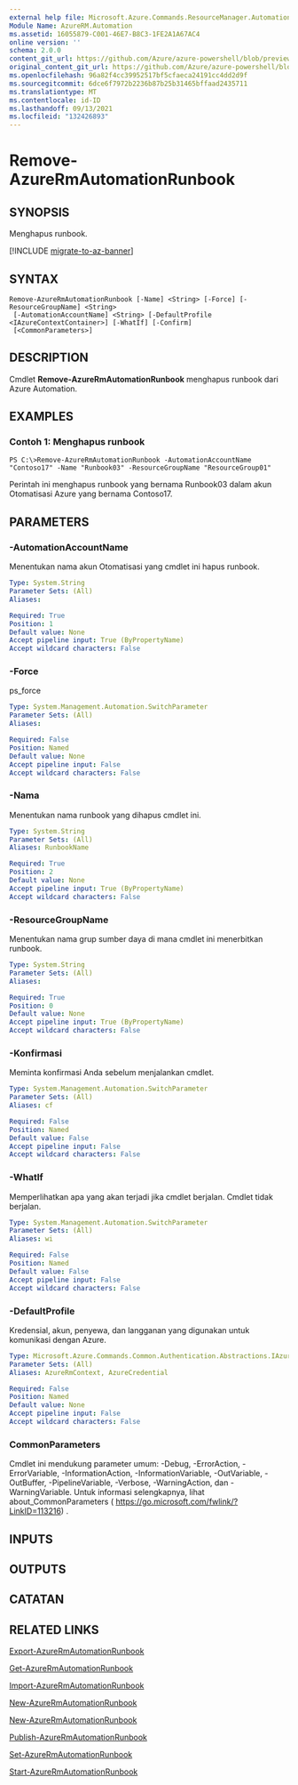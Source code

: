 ```yaml
---
external help file: Microsoft.Azure.Commands.ResourceManager.Automation.dll-Help.xml
Module Name: AzureRM.Automation
ms.assetid: 16055879-C001-46E7-B8C3-1FE2A1A67AC4
online version: ''
schema: 2.0.0
content_git_url: https://github.com/Azure/azure-powershell/blob/preview/src/ResourceManager/Automation/Commands.Automation/help/Remove-AzureRMAutomationRunbook.md
original_content_git_url: https://github.com/Azure/azure-powershell/blob/preview/src/ResourceManager/Automation/Commands.Automation/help/Remove-AzureRMAutomationRunbook.md
ms.openlocfilehash: 96a82f4cc39952517bf5cfaeca24191cc4dd2d9f
ms.sourcegitcommit: 6dce6f7972b2236b87b25b31465bffaad2435711
ms.translationtype: MT
ms.contentlocale: id-ID
ms.lasthandoff: 09/13/2021
ms.locfileid: "132426893"
---
```

# Remove-AzureRmAutomationRunbook

## SYNOPSIS
Menghapus runbook.

[!INCLUDE [migrate-to-az-banner](../../includes/migrate-to-az-banner.md)]

## SYNTAX

```
Remove-AzureRmAutomationRunbook [-Name] <String> [-Force] [-ResourceGroupName] <String>
 [-AutomationAccountName] <String> [-DefaultProfile <IAzureContextContainer>] [-WhatIf] [-Confirm]
 [<CommonParameters>]
```

## DESCRIPTION
Cmdlet **Remove-AzureRmAutomationRunbook** menghapus runbook dari Azure Automation.

## EXAMPLES

### Contoh 1: Menghapus runbook
```
PS C:\>Remove-AzureRmAutomationRunbook -AutomationAccountName "Contoso17" -Name "Runbook03" -ResourceGroupName "ResourceGroup01"
```

Perintah ini menghapus runbook yang bernama Runbook03 dalam akun Otomatisasi Azure yang bernama Contoso17.

## PARAMETERS

### -AutomationAccountName
Menentukan nama akun Otomatisasi yang cmdlet ini hapus runbook.

```yaml
Type: System.String
Parameter Sets: (All)
Aliases: 

Required: True
Position: 1
Default value: None
Accept pipeline input: True (ByPropertyName)
Accept wildcard characters: False
```

### -Force
ps_force

```yaml
Type: System.Management.Automation.SwitchParameter
Parameter Sets: (All)
Aliases: 

Required: False
Position: Named
Default value: None
Accept pipeline input: False
Accept wildcard characters: False
```

### -Nama
Menentukan nama runbook yang dihapus cmdlet ini.

```yaml
Type: System.String
Parameter Sets: (All)
Aliases: RunbookName

Required: True
Position: 2
Default value: None
Accept pipeline input: True (ByPropertyName)
Accept wildcard characters: False
```

### -ResourceGroupName
Menentukan nama grup sumber daya di mana cmdlet ini menerbitkan runbook.

```yaml
Type: System.String
Parameter Sets: (All)
Aliases: 

Required: True
Position: 0
Default value: None
Accept pipeline input: True (ByPropertyName)
Accept wildcard characters: False
```

### -Konfirmasi
Meminta konfirmasi Anda sebelum menjalankan cmdlet.

```yaml
Type: System.Management.Automation.SwitchParameter
Parameter Sets: (All)
Aliases: cf

Required: False
Position: Named
Default value: False
Accept pipeline input: False
Accept wildcard characters: False
```

### -WhatIf
Memperlihatkan apa yang akan terjadi jika cmdlet berjalan.
Cmdlet tidak berjalan.

```yaml
Type: System.Management.Automation.SwitchParameter
Parameter Sets: (All)
Aliases: wi

Required: False
Position: Named
Default value: False
Accept pipeline input: False
Accept wildcard characters: False
```

### -DefaultProfile
Kredensial, akun, penyewa, dan langganan yang digunakan untuk komunikasi dengan Azure.

```yaml
Type: Microsoft.Azure.Commands.Common.Authentication.Abstractions.IAzureContextContainer
Parameter Sets: (All)
Aliases: AzureRmContext, AzureCredential

Required: False
Position: Named
Default value: None
Accept pipeline input: False
Accept wildcard characters: False
```

### CommonParameters
Cmdlet ini mendukung parameter umum: -Debug, -ErrorAction, -ErrorVariable, -InformationAction, -InformationVariable, -OutVariable, -OutBuffer, -PipelineVariable, -Verbose, -WarningAction, dan -WarningVariable. Untuk informasi selengkapnya, lihat about_CommonParameters ( https://go.microsoft.com/fwlink/?LinkID=113216) .

## INPUTS

## OUTPUTS

## CATATAN

## RELATED LINKS

[Export-AzureRmAutomationRunbook](./Export-AzureRMAutomationRunbook.md)

[Get-AzureRmAutomationRunbook](./Get-AzureRMAutomationRunbook.md)

[Import-AzureRmAutomationRunbook](./Import-AzureRMAutomationRunbook.md)

[New-AzureRmAutomationRunbook](./New-AzureRMAutomationRunbook.md)

[New-AzureRmAutomationRunbook](./New-AzureRMAutomationRunbook.md)

[Publish-AzureRmAutomationRunbook](./Publish-AzureRMAutomationRunbook.md)

[Set-AzureRmAutomationRunbook](./Set-AzureRMAutomationRunbook.md)

[Start-AzureRmAutomationRunbook](./Start-AzureRMAutomationRunbook.md)


